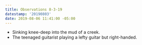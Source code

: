```yaml
---
title: Observations 8-3-19
datestamp: '20190803'
date: 2019-08-06 11:41:00 -05:00
---
```


- Sinking knee-deep into the mud of a creek.
- The teenaged guitarist playing a lefty guitar but right-handed.
